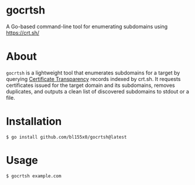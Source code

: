 # gocrtsh
A Go-based command-line tool for enumerating subdomains using https://crt.sh/

# About

`gocrtsh` is a lightweight tool that enumerates subdomains for a target by querying [Certificate Transparency](https://de.wikipedia.org/wiki/Certificate_Transparency)
records indexed by crt.sh. It requests certificates issued for the target domain and its subdomains, removes duplicates, and outputs a clean list of discovered subdomains to stdout or a file.

# Installation

```
$ go install github.com/bl155x0/gocrtsh@latest
```

# Usage

```bash
$ gocrtsh example.com
```
